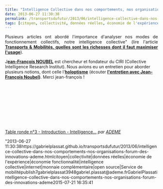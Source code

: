 ```yaml
---
title: "Intelligence Collective dans nos comportements, nos organisations - Forum des Innovations @ademe"
date: 2013-06-27 11:30:38
permalink: /transportsdufutur/2013/06/intelligence-collective-dans-nos-comportements-nos-organisations-forum-des-innovations-ademe.html
tags: [citoyen, collectivité, données réelles, économie de l'expérience, économie fonctionnalité, intelligence collective, internet, monnaie complémentaire, open source, Service de mobilité]
---
```


<p style="text-align: justify;">Plusieurs articles ont abordé l'importance d'analyser nos modes de fonctionnement collectifs, notre intelligence collective" (lire l'article <strong><a href="https://gabrielplassat.github.io/transportsdufutur/2011/09/transports-mobilites-quelles-sont-les-richesses-dont-il-faut-maximiser-lusage.html"" target=""_blank"">Transports & Mobilités, quelles sont les richesses dont il faut maximiser l'usage</a></strong>). </p> <p style=""text-align: justify>J<strong><a href=""http://fr.linkedin.com/in/jfnoubel"" target=""_blank"">ean-François NOUBEL</a></strong> est chercheur et fondateur du CIRI (Collective Intelligence Research Institut). Nous avions eu un entretien pour aborder plusieurs notions, dont celle l'<strong><a href="https://gabrielplassat.github.io/transportsdufutur/?s=holoptisme"" target=""_blank"">holoptisme</a></strong> (écouter <strong><a href="https://gabrielplassat.github.io/transportsdufutur/2012/11/interview-de-jfnoubel-chercheur-au-collective-intelligence-research-institute.html"" target=""_blank"">l'entretien avec Jean-François Noubel</a>)</strong>. Merci jean-françois !</p> <p> <iframe frameborder=""0"" height=""270"" src=""http://www.dailymotion.com/embed/video/x119yyq"" width=""480""></iframe><br /><a href=""http://www.dailymotion.com/video/x119yyq_table-ronde-n-3-introduction-intelligence-dans-nos-usages-quotidiens_tech"" target=""_blank"">Table ronde n°3  - Introduction - Intelligence...</a> <em>par <a href=""http://www.dailymotion.com/ADEME"" target=""_blank"">ADEME</a></em></p>"2013-06-27 11:30:38https://gabrielplassat.github.io/transportsdufutur/2013/06/intelligence-collective-dans-nos-comportements-nos-organisations-forum-des-innovations-ademe.htmlcitoyen|collectivité|données réelles|économie de l'expérience|économie fonctionnalité|intelligence collective|internet|monnaie complémentaire|open source|Service de mobilitépublish7gabrielplassat3948gabriel.plassat@ademe.frGabrielPlassatintelligence-collective-dans-nos-comportements-nos-organisations-forum-des-innovations-ademe2015-07-21 16:35:41
